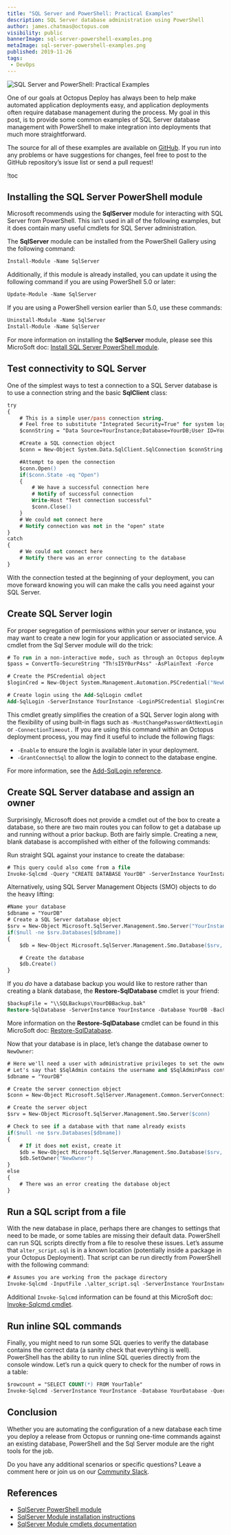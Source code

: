 ```yaml
---
title: "SQL Server and PowerShell: Practical Examples"
description: SQL Server database administration using PowerShell
author: james.chatmas@octopus.com
visibility: public
bannerImage: sql-server-powershell-examples.png
metaImage: sql-server-powershell-examples.png
published: 2019-11-26
tags:
 - DevOps
---
```


![SQL Server and PowerShell: Practical Examples](sql-server-powershell-examples.png)

One of our goals at Octopus Deploy has always been to help make automated application deployments easy, and application deployments often require database management during the process. My goal in this post, is to provide some common examples of SQL Server database management with PowerShell to make integration into deployments that much more straightforward.

The source for all of these examples are available on [GitHub](https://github.com/OctopusSamples/sql-server-powershell-examples). If you run into any problems or have suggestions for changes, feel free to post to the GitHub repository’s issue list or send a pull request!

!toc

## Installing the SQL Server PowerShell module
Microsoft recommends using the **SqlServer** module for interacting with SQL Server from PowerShell. This isn’t used in all of the following examples, but it does contain many useful cmdlets for SQL Server administration.

The **SqlServer** module can be installed from the PowerShell Gallery using the following command:

```ps
Install-Module -Name SqlServer
```

Additionally, if this module is already installed, you can update it using the following command if you are using PowerShell 5.0 or later:

```ps
Update-Module -Name SqlServer
```

If you are using a PowerShell version earlier than 5.0, use these commands:

```ps
Uninstall-Module -Name SqlServer
Install-Module -Name SqlServer
```

For more information on installing the **SqlServer** module, please see this MicroSoft doc: [Install SQL Server PowerShell module](https://docs.microsoft.com/en-us/sql/powershell/download-sql-server-ps-module).

## Test connectivity to SQL Server

One of the simplest ways to test a connection to a SQL Server database is to use a connection string and the basic **SqlClient** class:

```ps
try
{
    # This is a simple user/pass connection string.
    # Feel free to substitute "Integrated Security=True" for system logins.
    $connString = "Data Source=YourInstance;Database=YourDB;User ID=YourUser;Password=YourPassword"

    #Create a SQL connection object
    $conn = New-Object System.Data.SqlClient.SqlConnection $connString

    #Attempt to open the connection
    $conn.Open()
    if($conn.State -eq "Open")
    {
        # We have a successful connection here
        # Notify of successful connection
        Write-Host "Test connection successful"
        $conn.Close()
    }
    # We could not connect here
    # Notify connection was not in the "open" state
}
catch
{
    # We could not connect here
    # Notify there was an error connecting to the database
}
```

With the connection tested at the beginning of your deployment, you can move forward knowing  you will can make the calls you need against your SQL Server.

## Create SQL Server login

For proper segregation of permissions within your server or instance, you may want to create a new login for your application or associated service. A cmdlet from the Sql Server module will do the trick:

```ps
# To run in a non-interactive mode, such as through an Octopus deployment, you will most likely need to pass the new login credentials as a PSCredential object.
$pass = ConvertTo-SecureString "Th!sI5Y0urP4ss" -AsPlainText -Force

# Create the PSCredential object
$loginCred = New-Object System.Management.Automation.PSCredential("NewUser",$pass)

# Create login using the Add-SqlLogin cmdlet
Add-SqlLogin -ServerInstance YourInstance -LoginPSCredential $loginCred -LoginType SqlLogin
```

This cmdlet greatly simplifies the creation of a SQL Server login along with the flexibility of using built-in flags such as `-MustChangePasswordAtNextLogin` or `-ConnectionTimeout.` If you are using this command within an Octopus deployment process, you may find it useful to include the following flags:

 - `-Enable` to ensure the login is available later in your deployment.
  - `-GrantConnectSql` to allow the login to connect to the database engine.

For more information, see the [Add-SqlLogin reference](https://docs.microsoft.com/en-us/powershell/module/sqlserver/Add-SqlLogin).

## Create SQL Server database and assign an owner

Surprisingly, Microsoft does not provide a cmdlet out of the box to create a database, so there are two main routes you can follow to get a database up and running without a prior backup. Both are fairly simple. Creating a new, blank database is accomplished with either of the following commands:

Run straight SQL against your instance to create the database:
```ps
# This query could also come from a file
Invoke-Sqlcmd -Query "CREATE DATABASE YourDB" -ServerInstance YourInstance
```

Alternatively, using SQL Server Management Objects (SMO) objects to do the heavy lifting:

```ps
#Name your database
$dbname = "YourDB"
# Create a SQL Server database object
$srv = New-Object Microsoft.SqlServer.Management.Smo.Server("YourInstance")
if($null -ne $srv.Databases[$dbname])
{
    $db = New-Object Microsoft.SqlServer.Management.Smo.Database($srv, $dbname)

    # Create the database
    $db.Create()
}
```

If you *do* have a database backup you would like to restore rather than creating a blank database, the **Restore-SqlDatabase** cmdlet is your friend:

```ps
$backupFile = "\\SQLBackups\YourDBBackup.bak"
Restore-SqlDatabase -ServerInstance YourInstance -Database YourDB -BackupFile $backupFile
```
More information on the **Restore-SqlDatabase** cmdlet can be found in this MicroSoft doc: [Restore-SqlDatabase](https://docs.microsoft.com/en-us/powershell/module/sqlserver/restore-sqldatabase?view=sqlserver-ps).

Now that your database is in place, let’s change the database owner to `NewOwner`:

```ps
# Here we'll need a user with administrative privileges to set the owner.
# Let's say that $SqlAdmin contains the username and $SqlAdminPass contains the password as a secure string.
$dbname = "YourDB"

# Create the server connection object
$conn = New-Object Microsoft.SqlServer.Management.Common.ServerConnection("YourInstance", $SqlAdmin, $SqlAdminPass)

# Create the server object
$srv = New-Object Microsoft.SqlServer.Management.Smo.Server($conn)

# Check to see if a database with that name already exists
if($null -ne $srv.Databases[$dbname])
{
    # If it does not exist, create it
    $db = New-Object Microsoft.SqlServer.Management.Smo.Database($srv, $dbname)
    $db.SetOwner("NewOwner")
}
else
{
    # There was an error creating the database object
}
```

## Run a SQL script from a file

With the new database in place, perhaps there are changes to settings that need to be made, or some tables are missing their default data. PowerShell can run SQL scripts directly from a file to resolve these issues. Let’s assume that `alter_script.sql` is in a known location (potentially inside a package in your Octopus Deployment). That script can be run directly from PowerShell with the following command:

```ps
# Assumes you are working from the package directory
Invoke-Sqlcmd -InputFile .\alter_script.sql -ServerInstance YourInstance -Database YourDB
```

Additional `Invoke-Sqlcmd` information can be found at this MicroSoft doc: [Invoke-Sqlcmd cmdlet](https://docs.microsoft.com/en-us/sql/database-engine/invoke-sqlcmd-cmdlet?view=sql-server-2014).

## Run inline SQL commands
Finally, you might need to run some SQL queries to verify the database contains the correct data (a sanity check that everything is well). PowerShell has the ability to run inline SQL queries directly from the console window. Let’s run a quick query to check for the number of rows in a table:

```ps
$rowcount = "SELECT COUNT(*) FROM YourTable"
Invoke-Sqlcmd -ServerInstance YourInstance -Database YourDatabase -Query $rowcount
```

## Conclusion

Whether you are automating the configuration of a new database each time you deploy a release from Octopus or running one-time commands against an existing database, PowerShell and the Sql Server module are the right tools for the job.

Do you have any additional scenarios or specific questions? Leave a comment here or join us on our [Community Slack](https://octopus.com/slack).

## References
- [SqlServer PowerShell module](https://docs.microsoft.com/en-us/sql/powershell/download-sql-server-ps-module)
- [SqlServer Module installation instructions](https://docs.microsoft.com/en-us/sql/powershell/download-sql-server-ps-module)
- [SqlServer Module cmdlets documentation](https://docs.microsoft.com/en-us/powershell/module/sqlserver/?view=sqlserver-ps)
